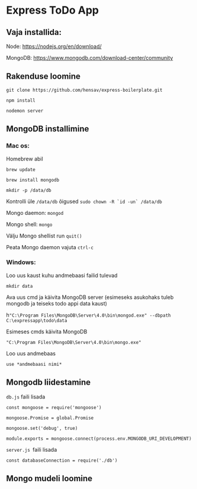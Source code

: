 # Express ToDo App

## Vaja installida:

Node: https://nodejs.org/en/download/

MongoDB: https://www.mongodb.com/download-center/community

## Rakenduse loomine

`git clone https://github.com/hensav/express-boilerplate.git`

`npm install`

`nodemon server`

## MongoDB installimine

### Mac os:

Homebrew abil

`brew update`

`brew install mongodb`

`mkdir -p /data/db`

Kontrolli üle `/data/db` õigused ``sudo chown -R `id -un` /data/db``

Mongo daemon: `mongod`

Mongo shell: `mongo`

Välju Mongo shellist run `quit()`

Peata Mongo daemon vajuta `ctrl-c`

### Windows:

Loo uus kaust kuhu andmebaasi failid tulevad

`mkdir data`

Ava uus cmd ja käivita MongoDB server (esimeseks asukohaks tuleb mongodb ja teiseks todo appi data kaust)

h`"C:\Program Files\MongoDB\Server\4.0\bin\mongod.exe" --dbpath` `C:\expressapp\todo\data`

Esimeses cmds käivita MongoDB

`"C:\Program Files\MongoDB\Server\4.0\bin\mongo.exe"`

Loo uus andmebaas

`use *andmebaasi nimi*`


## Mongodb liidestamine

`db.js` faili lisada

```
const mongoose = require('mongoose')

mongoose.Promise = global.Promise

mongoose.set('debug', true)

module.exports = mongoose.connect(process.env.MONGODB_URI_DEVELOPMENT)

```

`server.js `faili lisada

`const databaseConnection = require('./db')`

## Mongo mudeli loomine

```

```
